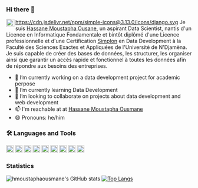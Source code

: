 ### Hi there 👋
https://cdn.jsdelivr.net/npm/simple-icons@3.13.0/icons/django.svg
<a href="https://www.linkedin.com/in/hassane-moustapha-ousmane-6b9549228/">
  <img align="left" alt="Hassane Moustapha Ousmane | LinkedIn" width="22px" src="https://cdn.jsdelivr.net/npm/simple-icons@3.13.0/icons/linkedin.svg" />
</a>
Je suis [Hassane Moustapha Ousane](https://hmoustaphaousmane.github.io), un aspirant Data Scientist, nantis d'un Licence en Informatique Fondamentale et bintôt diplômé d'une Licence professionnelle et d'une Certification [Simplon](https://simplonline.co/) en Data Development à la Faculté des Sciences Exactes et Appliquées de l'Université de N'Djamèna. Je suis capable de créer des bases de données, les structurer, les organiser ainsi que garantir un accès rapide et fonctionnel à toutes les données afin de répondre aux besoins des entreprises.

- 🔭 I’m currently working on a data development project for academic perpose
- 🌱 I’m currently learning Data Development
- 👯 I’m looking to collaborate on projects about data development and web development
- 📫 I'm reachable at at [Hassane Moustapha Ousmane](https://www.linkedin.com/in/hassane-moustapha-ousmane-6b9549228/)
- 😄 Pronouns: he/him

### 🛠 Languages and Tools
<code><img height="20" src="https://cdn-icons-png.flaticon.com/512/5968/5968350.png"></code>
<code><img height="20" src="https://www.svgrepo.com/show/353657/django-icon.svg"></code>
<code><img height="20" src="https://git-scm.com/images/logos/downloads/Git-Icon-1788C.png"></code>
<code><img height="20" src="https://cdn-icons-png.flaticon.com/512/25/25231.png"></code>
<code><img height="20" src="https://uxwing.com/wp-content/themes/uxwing/download/brands-and-social-media/mysql-icon.png"></code>
<code><img height="20" src="https://cdn-icons-png.flaticon.com/512/6124/6124995.png"></code>
<code><img height="20" src="https://cdn-icons-png.flaticon.com/512/5969/5969282.png"></code>
<code><img height="20" src="https://cdn-icons-png.flaticon.com/512/5968/5968282.png"></code>
<code><img height="20" src="https://www.svgrepo.com/show/303206/javascript-logo.svg"></code>

<!--
<code><img height="20" src=""></code>
-->

### Statistics
![hmoustaphaousmane's GitHub stats](https://github-readme-stats.vercel.app/api?username=hmoustaphaousmane&show_icons=true&theme=radical)
[![Top Langs](https://github-readme-stats.vercel.app/api/top-langs/?username=hmoustaphaousmane&layout=compact)](https://github.com/hmoustaphaousmane/github-readme-stats)

<!--
**hmoustaphaousmane/hmoustaphaousmane** is a ✨ _special_ ✨ repository because its `README.md` (this file) appears on your GitHub profile.

Here are some ideas to get you started:

- 🔭 I’m currently working on ...
- 🌱 I’m currently learning ...
- 👯 I’m looking to collaborate on ...
- 🤔 I’m looking for help with ...
- 💬 Ask me about ...
- 📫 How to reach me: ...
- 😄 Pronouns: ...
- ⚡ Fun fact: ...
-->

